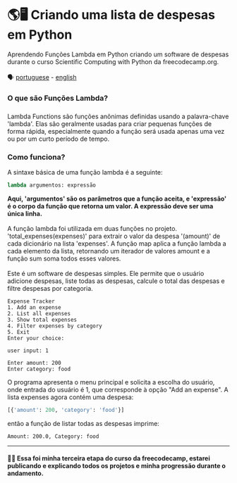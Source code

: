 # 🌎🖥 Criando uma lista de despesas em Python
Aprendendo Funções Lambda em Python criando um software de despesas durante o curso Scientific Computing with Python da freecodecamp.org.
<br>
<br>
🗣️ [portuguese](https://github.com/matheuusventura/lambda-functions-freecodecamp) - [english](https://github.com/matheuusventura/lambda-functions-freecodecamp/blob/main/README-english.md)
<h3>O que são Funções Lambda?<h3></h3>
Lambda Functions são funções anônimas definidas usando a palavra-chave 'lambda'. Elas são geralmente usadas para criar pequenas funções de forma rápida, especialmente quando a função será usada apenas uma vez ou por um curto período de tempo.

<h3>Como funciona?</h3>
A sintaxe básica de uma função lambda é a seguinte:
<br>

```python
lambda argumentos: expressão
```
<b>Aqui, 'argumentos' são os parâmetros que a função aceita, e 'expressão' é o corpo da função que retorna um valor. A expressão deve ser uma única linha.</b>
<br>
<br>
A função lambda foi utilizada em duas funções no projeto. 'total_expenses(expenses)' para extrair o valor da despesa '(amount)' de cada dicionário na lista 'expenses'. A função map aplica a função lambda a cada elemento da lista, retornando um iterador de valores amount e a função sum soma todos esses valores.
<br>
<br>
Este é um software de despesas simples. Ele permite que o usuário adicione despesas, liste todas as despesas, calcule o total das despesas e filtre despesas por categoria.

```
Expense Tracker
1. Add an expense
2. List all expenses
3. Show total expenses        
4. Filter expenses by category
5. Exit
Enter your choice:
```

```
user input: 1
```

```
Enter amount: 200
Enter category: food
```

O programa apresenta o menu principal e solicita a escolha do usuário, onde entrada do usuário é 1, que corresponde à opção "Add an expense". A lista expenses agora contém uma despesa:

```python
[{'amount': 200, 'category': 'food'}]
```

então a função de listar todas as despesas imprime:

```All Expenses:
Amount: 200.0, Category: food
```

<hr>
<h4>👋😆 Essa foi minha terceira etapa do curso da freecodecamp, estarei publicando e explicando todos os projetos e minha progressão durante o andamento.</h4>
